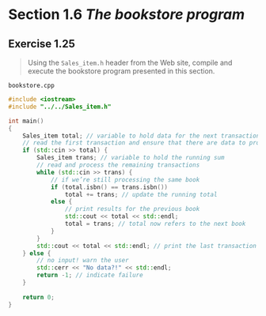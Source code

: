 # Section 1.6 _The bookstore program_

## Exercise 1.25

> Using the `Sales_item.h` header from the Web site, compile and execute the bookstore program presented in this section.

`bookstore.cpp`
```cpp
#include <iostream>
#include "../../Sales_item.h"

int main()
{
    Sales_item total; // variable to hold data for the next transaction
    // read the first transaction and ensure that there are data to process
    if (std::cin >> total) {
        Sales_item trans; // variable to hold the running sum
        // read and process the remaining transactions
        while (std::cin >> trans) {
            // if we’re still processing the same book
            if (total.isbn() == trans.isbn())
                total += trans; // update the running total
            else {
                // print results for the previous book
                std::cout << total << std::endl;
                total = trans; // total now refers to the next book
            }
        }
        std::cout << total << std::endl; // print the last transaction
    } else {
        // no input! warn the user
        std::cerr << "No data?!" << std::endl;
        return -1; // indicate failure
    }
    
    return 0;
}
```
